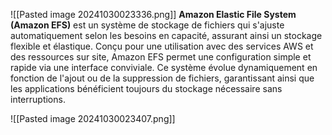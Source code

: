 
![[Pasted image 20241030023336.png]]
**Amazon Elastic File System (Amazon EFS)** est un système de stockage de fichiers qui s'ajuste automatiquement selon les besoins en capacité, assurant ainsi un stockage flexible et élastique. Conçu pour une utilisation avec des services AWS et des ressources sur site, Amazon EFS permet une configuration simple et rapide via une interface conviviale. Ce système évolue dynamiquement en fonction de l'ajout ou de la suppression de fichiers, garantissant ainsi que les applications bénéficient toujours du stockage nécessaire sans interruptions.


![[Pasted image 20241030023407.png]]
